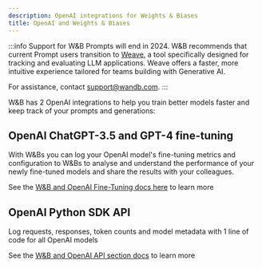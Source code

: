 ```yaml
---
description: OpenAI integrations for Weights & Biases
title: OpenAI and Weights & Biases
---
```


:::info
Support for W&B Prompts will end in 2024. W&B recommends that current Prompt users transition to [Weave](https://weave-docs.wandb.ai/?utm_source=wandb_docs&utm_medium=docs&utm_campaign=weave-nudge), a tool specifically designed for tracking and evaluating LLM applications. Weave offers a faster, more intuitive experience tailored for teams building with Generative AI.

For assistance, contact support@wandb.com. 
:::

W&B has 2 OpenAI integrations to help you train better models faster and keep track of your prompts and generations:

## OpenAI ChatGPT-3.5 and GPT-4 fine-tuning
With W&Bs you can log your OpenAI model's fine-tuning metrics and configuration to W&Bs to analyse and understand the performance of your newly fine-tuned models and share the results with your colleagues.

See the [W&B and OpenAI Fine-Tuning docs here](../other/openai-api.md) to learn more

## OpenAI Python SDK API
Log requests, responses, token counts and model metadata with 1 line of code for all OpenAI models

See the [W&B and OpenAI API section docs](../other/openai-api.md) to learn more
